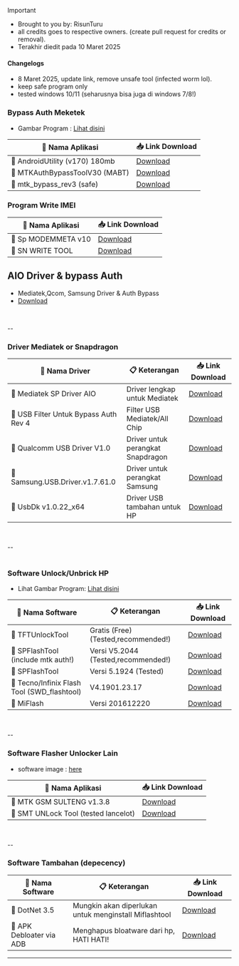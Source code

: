 > [!IMPORTANT]
> - Brought to you by: RisunTuru
> - all credits goes to respective owners. (create pull request for credits or removal).
> - Terakhir diedit pada 10 Maret 2025

#### Changelogs
- 8 Maret 2025, update link, remove unsafe tool (infected worm lol).
- keep safe program only
- tested windows 10/11 (seharusnya bisa juga di windows 7/8!)

### Bypass Auth Meketek
- Gambar Program : [Lihat disini](https://github.com/risunCode/SP_Aftersales_tool/releases/tag/Mediatek_BypassAuth)

| 🔧 Nama Aplikasi         | 📥 Link Download |
|--------------------------|------------------|
| 🛒 AndroidUtility (v170) 180mb   | [Download](https://github.com/risunCode/SP_Aftersales_tool/releases/download/Mediatek_BypassAuth/AndroidUtility.v170.0.6677.7z) |
| 🛒 MTKAuthBypassToolV30 (MABT)   | [Download](https://github.com/risunCode/SP_Aftersales_tool/releases/download/Mediatek_BypassAuth/MTKAuthBypassToolV30.7z)             |
| 🛒 mtk_bypass_rev3 (safe)        | [Download](https://github.com/risunCode/SP_Aftersales_tool/releases/download/Mediatek_BypassAuth/MCT_BypassV3_safe.zip)             |

### Program Write IMEI
| 🔧 Nama Aplikasi         | 📥 Link Download |
|--------------------------|------------------|
| 🔧 Sp MODEMMETA v10        |  [Download](https://androidmtk.com/download-modemmeta-tool) |
| 🔧 SN WRITE TOOL        |  [Download](https://androidmtk.com/download-sn-write-tool) |

## AIO Driver & bypass Auth
- Mediatek,Qcom, Samsung Driver & Auth Bypass
- [Download](https://github.com/risunCode/SP_Aftersales_tool/releases/download/Mediatek_Drivers/Driver_MTK_QCOM_Preloader_fix.7z)
<br>

--
<br>

### Driver Mediatek or Snapdragon
| 🔧 Nama Driver                     | 📋 Keterangan                                  | 📥 Link Download |
|------------------------------------|------------------------------------------------|------------------|
| 🛒 Mediatek SP Driver AIO             | Driver lengkap untuk Mediatek                   | [Download](https://github.com/risunCode/SP_Aftersales_tool/releases/download/Mediatek_Drivers/Mediatek.SP.Driver.v5.1632.Setup.exe)             |
| 🛒 USB Filter Untuk Bypass Auth Rev 4 | Filter USB Mediatek/All Chip        | [Download](https://github.com/risunCode/SP_Aftersales_tool/releases/download/Mediatek_Drivers/libusb-win32-devel-filter-1.2.6.0.exe)             |
| 🛒 Qualcomm USB Driver V1.0           | Driver untuk perangkat Snapdragon              |  [Download](https://github.com/risunCode/SP_Aftersales_tool/releases/download/Qualcomm_samsung_USB_Driver/Qualcomm_USB_Driver_V1.0.exe)             |
| 🛒 Samsung.USB.Driver.v1.7.61.0          | Driver untuk perangkat Samsung            |  [Download](https://github.com/risunCode/SP_Aftersales_tool/releases/download/Qualcomm_samsung_USB_Driver/Samsung.USB.Driver.v1.7.61.0.exe)            |
| 🛒 UsbDk v1.0.22_x64         | Driver USB tambahan untuk HP          |  [Download](https://github.com/risunCode/SP_Aftersales_tool/releases/download/Mediatek_Drivers/UsbDk_1.0.22_x64.msi) |
<br>

--  
<br>

### Software Unlock/Unbrick HP
- Lihat Gambar Program: [Lihat disini](https://github.com/risunCode/SP_Aftersales_tool/releases/tag/FlashTool_Android)

| 📱 Nama Software       | 📋 Keterangan           | 📥 Link Download |
|------------------------|-------------------------|------------------|
| 🛒 TFTUnlockTool          | Gratis (Free) (Tested,recommended!)           | [Download](https://github.com/risunCode/SP_Aftersales_tool/releases/download/FlashTool_Android/TFTUnlock-2024-v6.1.1.1.zip)             |
| 🛒 SPFlashTool (include mtk auth!)           | Versi V5.2044 (Tested,recommended!)   | [Download](https://github.com/risunCode/SP_Aftersales_tool/releases/download/FlashTool_Android/SP_Flash_Tool_edited_ByKurdishGSM_V5.2044.7z)             |
| 🛒 SPFlashTool            | Versi 5.1924 (Tested)   | [Download](https://github.com/risunCode/SP_Aftersales_tool/releases/download/FlashTool_Android/SP_Flash_Tool_v5.1924_Win.rar)             |
| 🛒 Tecno/Infinix Flash Tool (SWD_flashtool)      | V4.1901.23.17           | [Download](https://github.com/risunCode/SP_Aftersales_tool/releases/download/FlashTool_Android/Tecno.Flash.Tool.V4.1901.23.17-fidetec.com.rar)             |
| 🛒 MiFlash                | Versi 201612220         | [Download](https://github.com/risunCode/SP_Aftersales_tool/releases/download/FlashTool_Android/SERING.DIPAKAI._MiFlash_201612220.msi)             |
<br>

--
<br>
### Software Flasher Unlocker Lain
- software image : [here](https://github.com/risunCode/SP_Aftersales_tool/releases/tag/Arsip_Program)
  
| 🔧 Nama Aplikasi         | 📥 Link Download |
|--------------------------|------------------|
| 🔧  MTK GSM SULTENG v1.3.8         |  [Download](https://github.com/risunCode/SP_Aftersales_tool/releases/download/Arsip_Program/MTK.GSM.Sulteng.V1.3.8.7z)  |
| 🔧  SMT UNLock Tool (tested lancelot)        |  [Download](https://github.com/risunCode/SP_Aftersales_tool/releases/download/Arsip_Program/SMT.Bootloader.Unlock.tool.7z)  | 

<br>

--
<br>
### Software Tambahan (depecency)
| 📱 Nama Software       | 📋 Keterangan           | 📥 Link Download |
|------------------------|-------------------------|------------------|
| 🛒 DotNet 3.5          | Mungkin akan diperlukan untuk menginstall Miflashtool           |  [Download](https://github.com/abbodi1406/dotNetFx35W10/releases/download/v0.20.01/dotNetFx35_WX_9_x86_x64.zip)            |
| 🛒 APK Debloater via ADB         | Menghapus bloatware dari hp, HATI HATI!          |  [Download](https://github.com/risunCode/SP_Aftersales_tool/releases/download/Arsip_Program/Debloat_APK.exe)            |



---
<br>
